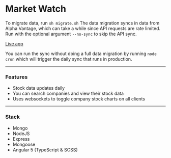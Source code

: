 # Market Watch
To migrate data, run `sh migrate.sh`
The data migration syncs in data from Alpha Vantage, which can take a while since API requests are rate limited.
Run with the optional argument `--no-sync` to skip the API sync.

[Live app](https://dcthetall-market-watch.herokuapp.com)

You can run the sync without doing a full data migration by running `node cron` which will trigger the daily sync that runs in production.

---

### Features
- Stock data updates daily
- You can search companies and view their stock data
- Uses websockets to toggle company stock charts on all clients
---
### Stack
- Mongo
- NodeJS
- Express
- Mongoose
- Angular 5 (TypeScript & SCSS)
